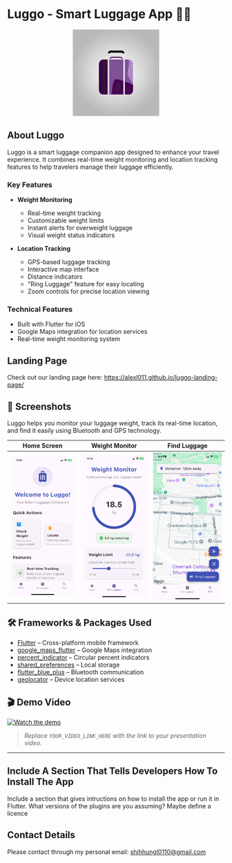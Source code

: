 # Luggo - Smart Luggage App 🧳📱

<p align="center">
  <img src="assets/icon/icon.png" width="200" alt="Luggo App Icon">
</p>

## About Luggo

Luggo is a smart luggage companion app designed to enhance your travel experience. It combines real-time weight monitoring and location tracking features to help travelers manage their luggage efficiently.

### Key Features

- **Weight Monitoring**
  - Real-time weight tracking
  - Customizable weight limits
  - Instant alerts for overweight luggage
  - Visual weight status indicators

- **Location Tracking**
  - GPS-based luggage tracking
  - Interactive map interface
  - Distance indicators
  - "Ring Luggage" feature for easy locating
  - Zoom controls for precise location viewing

### Technical Features

- Built with Flutter for iOS
- Google Maps integration for location services
- Real-time weight monitoring system

## Landing Page
Check out our landing page here: https://alexl011.github.io/luggo-landing-page/ 



## 📸 Screenshots
Luggo helps you monitor your luggage weight, track its real-time location, and find it easily using Bluetooth and GPS technology.

| Home Screen | Weight Monitor | Find Luggage |
|:-----------:|:-------------:|:------------:|
| ![Home](images/home.jpg) | ![Weight](images/weight.jpg) | ![Find](images/find.jpg) |


## 🛠️ Frameworks & Packages Used

- [Flutter](https://flutter.dev/) – Cross-platform mobile framework
- [google_maps_flutter](https://pub.dev/packages/google_maps_flutter) – Google Maps integration
- [percent_indicator](https://pub.dev/packages/percent_indicator) – Circular percent indicators
- [shared_preferences](https://pub.dev/packages/shared_preferences) – Local storage
- [flutter_blue_plus](https://pub.dev/packages/flutter_blue_plus) – Bluetooth communication
- [geolocator](https://pub.dev/packages/geolocator) – Device location services

## 🎬 Demo Video

[![Watch the demo](https://img.shields.io/badge/Watch%20Demo-YouTube-red?logo=youtube)](YOUR_VIDEO_LINK_HERE)

> _Replace `YOUR_VIDEO_LINK_HERE` with the link to your presentation video._

---

## Include A Section That Tells Developers How To Install The App

Include a section that gives intructions on how to install the app or run it in Flutter.  What versions of the plugins are you assuming?  Maybe define a licence

##  Contact Details

Please contact through my personal email: shihhungl0110@gmail.com
